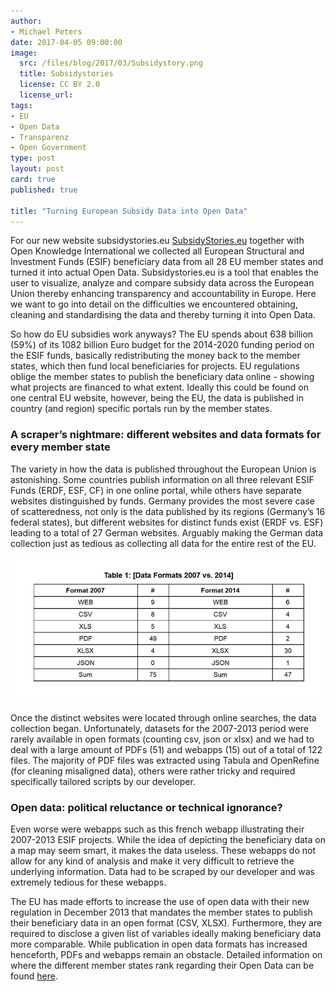```yaml
---
author:
- Michael Peters
date: 2017-04-05 09:00:00
image:
  src: /files/blog/2017/03/Subsidystory.png
  title: Subsidystories
  license: CC BY 2.0
  license_url:
tags:
- EU
- Open Data
- Transparenz
- Open Government
type: post
layout: post
card: true
published: true

title: "Turning European Subsidy Data into Open Data"
---
```

For our new website subsidystories.eu [SubsidyStories.eu](http://subsidystories.eu/) together with Open Knowledge International we collected all European Structural and Investment Funds (ESIF) beneficiary data from all 28 EU member states and turned it into actual Open Data. Subsidystories.eu is a tool that enables the user to visualize, analyze and compare subsidy data across the European Union thereby enhancing transparency and accountability in Europe. Here we want to go into detail on the difficulties we encountered obtaining, cleaning  and standardising the data and thereby turning it into Open Data. 

So how do EU subsidies work anyways? The EU spends about 638 billion (59%) of its 1082 billion Euro budget for the 2014-2020 funding period on the ESIF funds, basically redistributing the money back to the member states, which then fund local beneficiaries for projects. EU regulations oblige the member states to publish the beneficiary data online - showing what projects are financed to what extent. Ideally this could be found on one central EU website, however, being the EU, the data is published in country (and region) specific portals run by the member states. 

### A scraper’s nightmare: different websites and data formats for every member state 

The variety in how the data is published throughout the European Union is astonishing. Some countries publish information on all three relevant ESIF Funds (ERDF, ESF, CF) in one online portal, while others have separate websites distinguished by funds. Germany provides the most severe case of scatteredness, not only is the data published by its regions (Germany’s 16 federal states), but different websites for distinct funds exist (ERDF vs. ESF) leading to a total of 27 German websites. Arguably making the German data collection just as tedious as collecting all data for the entire rest of the EU. 

![Data Formats](/files/blog/2017/03/data-formats-subsidy.png "Data Formats")
  
Once the distinct websites were located through online searches, the data collection began. Unfortunately, datasets for the 2007-2013 period were rarely available in open formats (counting csv, json or xlsx) and we had to deal with a large amount of PDFs (51) and webapps (15) out of a total of 122 files. The majority of PDF files was extracted using Tabula and OpenRefine (for cleaning misaligned data), others were rather tricky and required specifically tailored scripts by our developer. 

### Open data: political reluctance or technical ignorance?

Even worse were webapps such as this french webapp illustrating their 2007-2013 ESIF projects. While the idea of depicting the beneficiary data on a map may seem smart, it makes the data useless. These webapps do not allow for any kind of analysis and make it very difficult to retrieve the underlying information. Data had to be scraped by our developer and was extremely tedious for these webapps. 

The EU has made efforts to increase the use of open data with their new regulation in December 2013 that mandates the member states to publish their beneficiary data in an open format (CSV, XLSX). Furthermore, they are required to disclose a given list of variables ideally making beneficiary data more comparable. While publication in open data formats has increased henceforth, PDFs and webapps remain an obstacle. Detailed information on where the different member states rank regarding their Open Data can be found [here](http://openbudgets.eu/assets/resources/Report-OpenBudgets-ESIF%20Data-Quality-Index.pdf). 
